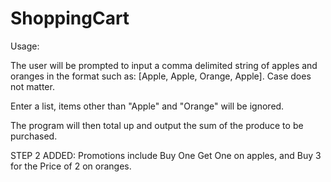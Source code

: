 # ShoppingCart

Usage:

The user will be prompted to input a comma delimited string of apples and oranges in the format such as: [Apple, Apple, Orange, Apple]. Case does not matter. 

Enter a list, items other than "Apple" and "Orange" will be ignored. 

The program will then total up and output the sum of the produce to be purchased. 

STEP 2 ADDED: Promotions include Buy One Get One on apples, and Buy 3 for the Price of 2 on oranges. 
